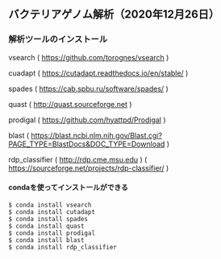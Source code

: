 ## バクテリアゲノム解析（2020年12月26日）

### 解析ツールのインストール

vsearch
( https://github.com/torognes/vsearch )

cuadapt
( https://cutadapt.readthedocs.io/en/stable/ )

spades
( https://cab.spbu.ru/software/spades/ )

quast
( http://quast.sourceforge.net )

prodigal
( https://github.com/hyattpd/Prodigal )

blast
( https://blast.ncbi.nlm.nih.gov/Blast.cgi?PAGE_TYPE=BlastDocs&DOC_TYPE=Download ) 

rdp_classifier
( http://rdp.cme.msu.edu )
( https://sourceforge.net/projects/rdp-classifier/ )


#### condaを使ってインストールができる

```
$ conda install vsearch
$ conda install cutadapt
$ conda install spades
$ conda install quast
$ conda install prodigal
$ conda install blast
$ conda install rdp_classifier
```
